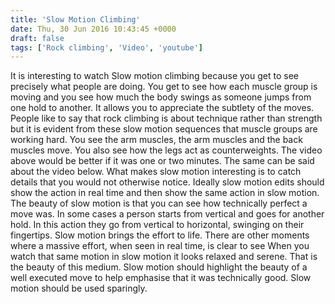 ```yaml
---
title: 'Slow Motion Climbing'
date: Thu, 30 Jun 2016 10:43:45 +0000
draft: false
tags: ['Rock climbing', 'Video', 'youtube']
---
```


It is interesting to watch Slow motion climbing because you get to see precisely what people are doing. You get to see how each muscle group is moving and you see how much the body swings as someone jumps from one hold to another. It allows you to appreciate the subtlety of the moves. People like to say that rock climbing is about technique rather than strength but it is evident from these slow motion sequences that muscle groups are working hard. You see the arm muscles, the arm muscles and the back muscles move. You also see how the legs act as counterweights. The video above would be better if it was one or two minutes. The same can be said about the video below. What makes slow motion interesting is to catch details that you would not otherwise notice. Ideally slow motion edits should show the action in real time and then show the same action in slow motion. The beauty of slow motion is that you can see how technically perfect a move was. In some cases a person starts from vertical and goes for another hold. In this action they go from vertical to horizontal, swinging on their fingertips. Slow motion brings the effort to life. There are other moments where a massive effort, when seen in real time, is clear to see When you watch that same motion in slow motion it looks relaxed and serene. That is the beauty of this medium. Slow motion should highlight the beauty of a well executed move to help emphasise that it was technically good. Slow motion should be used sparingly.
